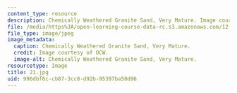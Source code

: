 ```yaml
---
content_type: resource
description: Chemically Weathered Granite Sand, Very Mature. Image courtesy of OCW.
file: /media/https%3A/open-learning-course-data-rc.s3.amazonaws.com/12-110-sedimentary-geology-fall-2004/996dbf6ccb873cc8d92b95397ba50d96_21.jpg
file_type: image/jpeg
image_metadata:
  caption: Chemically Weathered Granite Sand, Very Mature.
  credit: Image courtesy of OCW.
  image-alt: Chemically Weathered Granite Sand, Very Mature.
resourcetype: Image
title: 21.jpg
uid: 996dbf6c-cb87-3cc8-d92b-95397ba50d96
---
```


